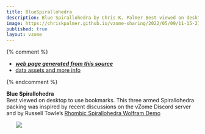 ```yaml
---
title: BlueSpirallohedra
description: Blue Spirallohedra by Chris K. Palmer Best viewed on desktop to use bookmarks.
image: https://chriskpalmer.github.io/vzome-sharing/2022/05/09/11-15-27-BlueSpirallohedra/BlueSpirallohedra.png
published: true
layout: vzome
---
```


{% comment %}
 - [***web page generated from this source***](<https://chriskpalmer.github.io/vzome-sharing/2022/05/09/BlueSpirallohedra-11-15-27.html>)
 - [data assets and more info](<https://github.com/chriskpalmer/vzome-sharing/tree/main/2022/05/09/11-15-27-BlueSpirallohedra/>)
 
{% endcomment %}

<b>Blue Spirallohedra</b><br>Best viewed on desktop to use bookmarks. This three armed Spirallohedra packing was inspired by recent discussions on the vZome Discord server and by Russell Towle’s <a href="https://demonstrations.wolfram.com/RhombicSpirallohedra/">Rhombic Spirallohedra Wolfram Demo</a>

<vzome-viewer style="width: 87%; height: 60vh; margin: 5%"
       src="https://chriskpalmer.github.io/vzome-sharing/2022/05/09/11-15-27-BlueSpirallohedra/BlueSpirallohedra.vZome" >
  <img src="https://chriskpalmer.github.io/vzome-sharing/2022/05/09/11-15-27-BlueSpirallohedra/BlueSpirallohedra.png" />
</vzome-viewer>
